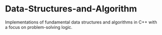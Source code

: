 # Data-Structures-and-Algorithm
Implementations of fundamental data structures and algorithms in C++  with a focus on problem-solving logic.
